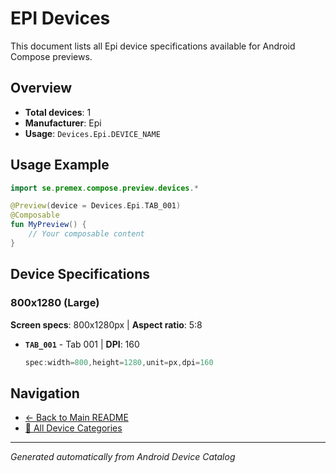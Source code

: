 # EPI Devices

This document lists all Epi device specifications available for Android Compose previews.

## Overview

- **Total devices**: 1
- **Manufacturer**: Epi
- **Usage**: `Devices.Epi.DEVICE_NAME`

## Usage Example

```kotlin
import se.premex.compose.preview.devices.*

@Preview(device = Devices.Epi.TAB_001)
@Composable
fun MyPreview() {
    // Your composable content
}
```

## Device Specifications

### 800x1280 (Large)

**Screen specs**: 800x1280px | **Aspect ratio**: 5:8

- **`TAB_001`** - Tab 001 | **DPI**: 160
  ```kotlin
  spec:width=800,height=1280,unit=px,dpi=160
  ```

## Navigation

- [← Back to Main README](../../README.md)
- [📱 All Device Categories](../README.md)

---
*Generated automatically from Android Device Catalog*
